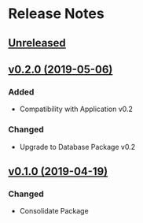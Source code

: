 # Release Notes

## [Unreleased](https://github.com/ixocreate/resource-package/compare/0.2.0...develop)

## [v0.2.0 (2019-05-06)](https://github.com/ixocreate/resource-package/compare/0.1.0...0.2.0)
### Added
- Compatibility with Application v0.2
### Changed
- Upgrade to Database Package v0.2

## [v0.1.0 (2019-04-19)](https://github.com/ixocreate/resource-package/compare/master...0.1.0)
### Changed
- Consolidate Package
